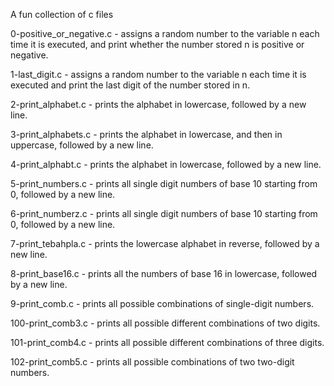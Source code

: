 A fun collection of c files

0-positive_or_negative.c - assigns a random number to the variable n each time it is executed, and print whether the number stored n is positive or negative.

1-last_digit.c - assigns a random number to the variable n each time it is executed and  print the last digit of the number stored in n.

2-print_alphabet.c - prints the alphabet in lowercase, followed by a new line.

3-print_alphabets.c - prints the alphabet in lowercase, and then in uppercase, followed by a new line.

4-print_alphabt.c - prints the alphabet in lowercase, followed by a new line.

5-print_numbers.c - prints all single digit numbers of base 10 starting from 0, followed by a new line.

6-print_numberz.c - prints all single digit numbers of base 10 starting from 0, followed by a new line.

7-print_tebahpla.c - prints the lowercase alphabet in reverse, followed by a new line.

8-print_base16.c - prints all the numbers of base 16 in lowercase, followed by a new line.

9-print_comb.c - prints all possible combinations of single-digit numbers.

100-print_comb3.c -  prints all possible different combinations of two digits.

101-print_comb4.c - prints all possible different combinations of three digits.

102-print_comb5.c - prints all possible combinations of two two-digit numbers.

